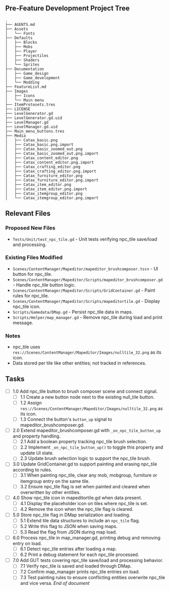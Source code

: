 ## Pre-Feature Development Project Tree
```
.
├── AGENTS.md
├── Assets
│   └── Fonts
├── Defaults
│   ├── Blocks
│   ├── Mobs
│   ├── Player
│   ├── Projectiles
│   ├── Shaders
│   └── Sprites
├── Documentation
│   ├── Game_design
│   ├── Game_development
│   └── Modding
├── FeatureList.md
├── Images
│   ├── Icons
│   └── Main menu
├── ItemProtosets.tres
├── LICENSE
├── LevelGenerator.gd
├── LevelGenerator.gd.uid
├── LevelManager.gd
├── LevelManager.gd.uid
├── Main_menu_buttons.tres
├── Media
│   ├── Catax_basic.png
│   ├── Catax_basic.png.import
│   ├── Catax_basic_zoomed_out.png
│   ├── Catax_basic_zoomed_out.png.import
│   ├── Catax_content_editor.png
│   ├── Catax_content_editor.png.import
│   ├── Catax_crafting_editor.png
│   ├── Catax_crafting_editor.png.import
│   ├── Catax_furniture_editor.png
│   ├── Catax_furniture_editor.png.import
│   ├── Catax_item_editor.png
│   ├── Catax_item_editor.png.import
│   ├── Catax_itemgroup_editor.png
│   └── Catax_itemgroup_editor.png.import
```

## Relevant Files
### Proposed New Files
- `Tests/Unit/test_npc_tile.gd` - Unit tests verifying npc_tile save/load and processing.
### Existing Files Modified
- `Scenes/ContentManager/Mapeditor/mapeditor_brushcomposer.tscn` - UI button for npc_tile.
- `Scenes/ContentManager/Mapeditor/Scripts/mapeditor_brushcomposer.gd` - Handle npc_tile button logic.
- `Scenes/ContentManager/Mapeditor/Scripts/GridContainer.gd` - Paint rules for npc_tile.
- `Scenes/ContentManager/Mapeditor/Scripts/mapeditortile.gd` - Display npc_tile icon.
- `Scripts/Gamedata/DMap.gd` - Persist npc_tile data in maps.
- `Scripts/Helper/map_manager.gd` - Remove npc_tile during load and print message.

### Notes
- npc_tile uses `res://Scenes/ContentManager/Mapeditor/Images/nulltile_32.png` as its icon.
- Data stored per tile like other entities; not tracked in references.

## Tasks
- [ ] 1.0 Add npc_tile button to brush composer scene and connect signal.
  - [ ] 1.1 Create a new button node next to the existing null_tile button.
  - [ ] 1.2 Assign `res://Scenes/ContentManager/Mapeditor/Images/nulltile_32.png` as its icon.
  - [ ] 1.3 Connect the button's `button_up` signal to mapeditor_brushcomposer.gd.
- [ ] 2.0 Extend mapeditor_brushcomposer.gd with `_on_npc_tile_button_up` and property handling.
  - [ ] 2.1 Add a boolean property tracking npc_tile brush selection.
  - [ ] 2.2 Implement `_on_npc_tile_button_up()` to toggle this property and update UI state.
  - [ ] 2.3 Update brush selection logic to support the npc_tile brush.
- [ ] 3.0 Update GridContainer.gd to support painting and erasing npc_tile according to rules.
  - [ ] 3.1 When painting npc_tile, clear any mob, mobgroup, furniture or itemgroup entry on the same tile.
  - [ ] 3.2 Ensure npc_tile flag is set when painted and cleared when overwritten by other entities.
- [ ] 4.0 Show npc_tile icon in mapeditortile.gd when data present.
  - [ ] 4.1 Display the placeholder icon on tiles where npc_tile is set.
  - [ ] 4.2 Remove the icon when the npc_tile flag is cleared.
- [ ] 5.0 Store npc_tile flag in DMap serialization and loading.
  - [ ] 5.1 Extend tile data structures to include an `npc_tile` flag.
  - [ ] 5.2 Write this flag to JSON when saving maps.
  - [ ] 5.3 Read the flag from JSON during map load.
- [ ] 6.0 Process npc_tile in map_manager.gd, printing debug and removing entry on load.
  - [ ] 6.1 Detect npc_tile entries after loading a map.
  - [ ] 6.2 Print a debug statement for each npc_tile processed.
- [ ] 7.0 Add GUT tests covering npc_tile save/load and processing behavior.
  - [ ] 7.1 Verify npc_tile is saved and loaded through DMap.
  - [ ] 7.2 Confirm map_manager prints npc_tile entries on load.
  - [ ] 7.3 Test painting rules to ensure conflicting entities overwrite npc_tile and vice versa.
*End of document*
